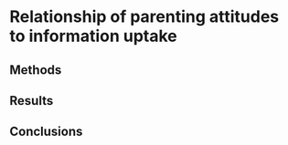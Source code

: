 # Relationship of parenting attitudes to information uptake

## Methods

## Results

## Conclusions
